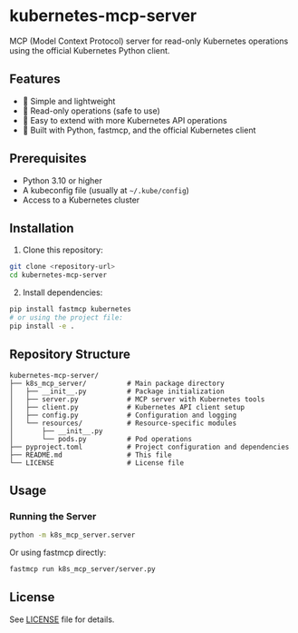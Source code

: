 # kubernetes-mcp-server

MCP (Model Context Protocol) server for read-only Kubernetes operations using the official Kubernetes Python client.

## Features

- 🚀 Simple and lightweight
- 📖 Read-only operations (safe to use)
- 🔧 Easy to extend with more Kubernetes API operations
- 🐍 Built with Python, fastmcp, and the official Kubernetes client

## Prerequisites

- Python 3.10 or higher
- A kubeconfig file (usually at `~/.kube/config`)
- Access to a Kubernetes cluster

## Installation

1. Clone this repository:
```bash
git clone <repository-url>
cd kubernetes-mcp-server
```

2. Install dependencies:
```bash
pip install fastmcp kubernetes
# or using the project file:
pip install -e .
```

## Repository Structure

```
kubernetes-mcp-server/
├── k8s_mcp_server/          # Main package directory
│   ├── __init__.py          # Package initialization
│   ├── server.py            # MCP server with Kubernetes tools
│   ├── client.py            # Kubernetes API client setup
│   ├── config.py            # Configuration and logging
│   └── resources/           # Resource-specific modules
│       ├── __init__.py
│       └── pods.py          # Pod operations
├── pyproject.toml           # Project configuration and dependencies
├── README.md                # This file
└── LICENSE                  # License file
```

## Usage

### Running the Server

```bash
python -m k8s_mcp_server.server
```

Or using fastmcp directly:
```bash
fastmcp run k8s_mcp_server/server.py
```

## License

See [LICENSE](LICENSE) file for details.
